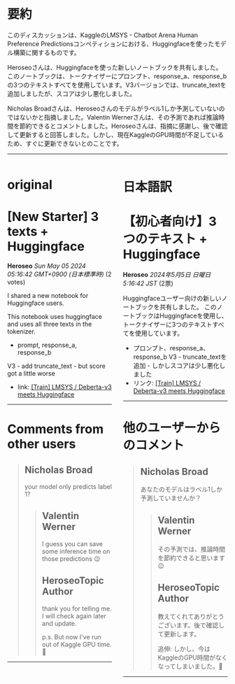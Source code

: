 # 要約 
このディスカッションは、KaggleのLMSYS - Chatbot Arena Human Preference Predictionsコンペティションにおける、Huggingfaceを使ったモデル構築に関するものです。

Heroseoさんは、Huggingfaceを使った新しいノートブックを共有しました。このノートブックは、トークナイザーにプロンプト、response_a、response_bの3つのテキストすべてを使用しています。V3バージョンでは、truncate_textを追加しましたが、スコアは少し悪化しました。

Nicholas Broadさんは、Heroseoさんのモデルがラベル1しか予測していないのではないかと指摘しました。Valentin Wernerさんは、その予測であれば推論時間を節約できるとコメントしました。Heroseoさんは、指摘に感謝し、後で確認して更新すると回答しました。しかし、現在KaggleのGPU時間が不足しているため、すぐに更新できないとのことです。 


---


<style>
.column-left{
  float: left;
  width: 47.5%;
  text-align: left;
}
.column-right{
  float: right;
  width: 47.5%;
  text-align: left;
}
.column-one{
  float: left;
  width: 100%;
  text-align: left;
}
</style>


<div class="column-left">

# original

# [New Starter] 3 texts + Huggingface

**Heroseo** *Sun May 05 2024 05:16:42 GMT+0900 (日本標準時)* (2 votes)

I shared a new notebook for Huggingface users.

This notebook uses huggingface and uses all three texts in the tokenizer.

- prompt, response_a, response_b

V3 - add truncate_text - but score got a little worse

- link: [[Train] LMSYS / Deberta-v3 meets Huggingface](https://www.kaggle.com/code/piantic/train-lmsys-deberta-v3-meets-huggingface/notebook)



---

 # Comments from other users

> ## Nicholas Broad
> 
> your model only predicts label 1?
> 
> 
> 
> > ## Valentin Werner
> > 
> > I guess you can save some inference time on those predictions 😉
> > 
> > 
> > 
> > ## HeroseoTopic Author
> > 
> > thank you for telling me. I will check again later and update.
> > 
> > p.s. But now I've run out of Kaggle GPU time. 🥲
> > 
> > 
> > 


---



</div>
<div class="column-right">

# 日本語訳

# 【初心者向け】3つのテキスト + Huggingface
**Heroseo** *2024年5月5日 日曜日 5:16:42 JST* (2票)

Huggingfaceユーザー向けの新しいノートブックを共有しました。
このノートブックはHuggingfaceを使用し、トークナイザーに3つのテキストすべてを使用しています。
- プロンプト、response_a、response_b
V3 - truncate_textを追加 - しかしスコアは少し悪化しました
- リンク: [[Train] LMSYS / Deberta-v3 meets Huggingface](https://www.kaggle.com/code/piantic/train-lmsys-deberta-v3-meets-huggingface/notebook)
---
# 他のユーザーからのコメント
> ## Nicholas Broad
> 
> あなたのモデルはラベル1しか予測していませんか？
> 
> 
> 
> > ## Valentin Werner
> > 
> > その予測では、推論時間を節約できると思います😉
> > 
> > 
> > 
> > ## HeroseoTopic Author
> > 
> > 教えてくれてありがとうございます。後で確認して更新します。
> > 
> > 追伸: しかし、今はKaggleのGPU時間がなくなってしまいました。🥲
> > 
> > 
> > 
--- 



</div>